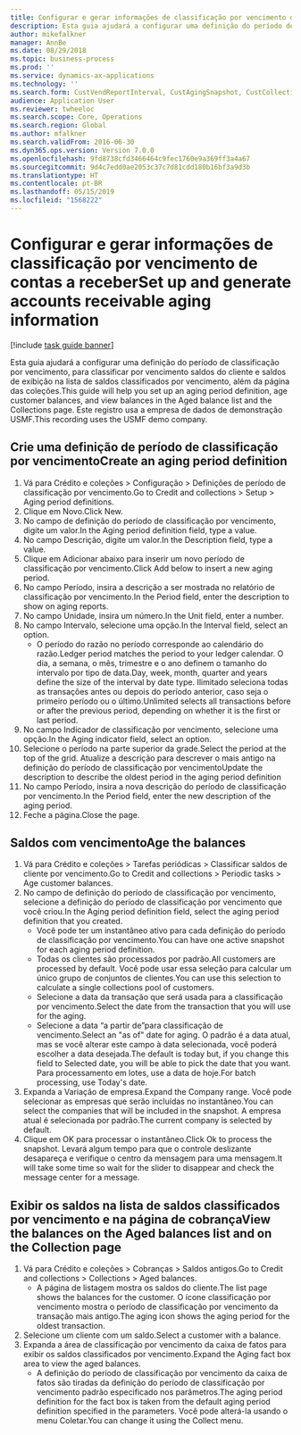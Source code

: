 ```yaml
---
title: Configurar e gerar informações de classificação por vencimento de contas a receber
description: Esta guia ajudará a configurar uma definição do período de classificação por vencimento, para classificar por vencimento saldos do cliente e saldos de exibição na lista de saldos classificados por vencimento, além da página das coleções.
author: mikefalkner
manager: AnnBe
ms.date: 08/29/2018
ms.topic: business-process
ms.prod: ''
ms.service: dynamics-ax-applications
ms.technology: ''
ms.search.form: CustVendReportInterval, CustAgingSnapshot, CustCollectionsPoolsListPage, CustCollections
audience: Application User
ms.reviewer: twheeloc
ms.search.scope: Core, Operations
ms.search.region: Global
ms.author: mfalkner
ms.search.validFrom: 2016-06-30
ms.dyn365.ops.version: Version 7.0.0
ms.openlocfilehash: 9fd8738cfd3466464c9fec1760e9a369ff3a4a67
ms.sourcegitcommit: 9d4c7edd0ae2053c37c7d81cdd180b16bf3a9d3b
ms.translationtype: HT
ms.contentlocale: pt-BR
ms.lasthandoff: 05/15/2019
ms.locfileid: "1568222"
---
```

# <a name="set-up-and-generate-accounts-receivable-aging-information"></a><span data-ttu-id="2fa5e-103">Configurar e gerar informações de classificação por vencimento de contas a receber</span><span class="sxs-lookup"><span data-stu-id="2fa5e-103">Set up and generate accounts receivable aging information</span></span>

[!include [task guide banner](../../includes/task-guide-banner.md)]

<span data-ttu-id="2fa5e-104">Esta guia ajudará a configurar uma definição do período de classificação por vencimento, para classificar por vencimento saldos do cliente e saldos de exibição na lista de saldos classificados por vencimento, além da página das coleções.</span><span class="sxs-lookup"><span data-stu-id="2fa5e-104">This guide will help you set up an aging period definition, age customer balances, and view balances in the Aged balance list and the Collections page.</span></span> <span data-ttu-id="2fa5e-105">Este registro usa a empresa de dados de demonstração USMF.</span><span class="sxs-lookup"><span data-stu-id="2fa5e-105">This recording uses the USMF demo company.</span></span>


## <a name="create-an-aging-period-definition"></a><span data-ttu-id="2fa5e-106">Crie uma definição de período de classificação por vencimento</span><span class="sxs-lookup"><span data-stu-id="2fa5e-106">Create an aging period definition</span></span>
1. <span data-ttu-id="2fa5e-107">Vá para Crédito e coleções > Configuração > Definições de período de classificação por vencimento.</span><span class="sxs-lookup"><span data-stu-id="2fa5e-107">Go to Credit and collections > Setup > Aging period definitions.</span></span>
2. <span data-ttu-id="2fa5e-108">Clique em Novo.</span><span class="sxs-lookup"><span data-stu-id="2fa5e-108">Click New.</span></span>
3. <span data-ttu-id="2fa5e-109">No campo de definição do período de classificação por vencimento, digite um valor.</span><span class="sxs-lookup"><span data-stu-id="2fa5e-109">In the Aging period definition field, type a value.</span></span>
4. <span data-ttu-id="2fa5e-110">No campo Descrição, digite um valor.</span><span class="sxs-lookup"><span data-stu-id="2fa5e-110">In the Description field, type a value.</span></span>
5. <span data-ttu-id="2fa5e-111">Clique em Adicionar abaixo para inserir um novo período de classificação por vencimento.</span><span class="sxs-lookup"><span data-stu-id="2fa5e-111">Click Add below to insert a new aging period.</span></span>
6. <span data-ttu-id="2fa5e-112">No campo Período, insira a descrição a ser mostrada no relatório de classificação por vencimento.</span><span class="sxs-lookup"><span data-stu-id="2fa5e-112">In the Period field, enter the description to show on aging reports.</span></span>
7. <span data-ttu-id="2fa5e-113">No campo Unidade, insira um número.</span><span class="sxs-lookup"><span data-stu-id="2fa5e-113">In the Unit field, enter a number.</span></span>
8. <span data-ttu-id="2fa5e-114">No campo Intervalo, selecione uma opção.</span><span class="sxs-lookup"><span data-stu-id="2fa5e-114">In the Interval field, select an option.</span></span>
    * <span data-ttu-id="2fa5e-115">O período do razão no período corresponde ao calendário do razão.</span><span class="sxs-lookup"><span data-stu-id="2fa5e-115">Ledger period matches the period to your ledger calendar.</span></span> <span data-ttu-id="2fa5e-116">O dia, a semana, o mês, trimestre e o ano definem o tamanho do intervalo por tipo de data.</span><span class="sxs-lookup"><span data-stu-id="2fa5e-116">Day, week, month, quarter and years define the size of the interval by date type.</span></span> <span data-ttu-id="2fa5e-117">Ilimitado seleciona todas as transações antes ou depois do período anterior, caso seja o primeiro período ou o último.</span><span class="sxs-lookup"><span data-stu-id="2fa5e-117">Unlimited selects all transactions before or after the previous period, depending on whether it is the first or last period.</span></span>  
9. <span data-ttu-id="2fa5e-118">No campo Indicador de classificação por vencimento, selecione uma opção.</span><span class="sxs-lookup"><span data-stu-id="2fa5e-118">In the Aging indicator field, select an option.</span></span>
10. <span data-ttu-id="2fa5e-119">Selecione o período na parte superior da grade.</span><span class="sxs-lookup"><span data-stu-id="2fa5e-119">Select the period at the top of the grid.</span></span> <span data-ttu-id="2fa5e-120">Atualize a descrição para descrever o mais antigo na definição do período de classificação por vencimento</span><span class="sxs-lookup"><span data-stu-id="2fa5e-120">Update the description to describe the oldest period in the aging period definition</span></span>
11. <span data-ttu-id="2fa5e-121">No campo Período, insira a nova descrição do período de classificação por vencimento.</span><span class="sxs-lookup"><span data-stu-id="2fa5e-121">In the Period field, enter the new description of the aging period.</span></span>
12. <span data-ttu-id="2fa5e-122">Feche a página.</span><span class="sxs-lookup"><span data-stu-id="2fa5e-122">Close the page.</span></span>

## <a name="age-the-balances"></a><span data-ttu-id="2fa5e-123">Saldos com vencimento</span><span class="sxs-lookup"><span data-stu-id="2fa5e-123">Age the balances</span></span>
1. <span data-ttu-id="2fa5e-124">Vá para Crédito e coleções > Tarefas periódicas > Classificar saldos de cliente por vencimento.</span><span class="sxs-lookup"><span data-stu-id="2fa5e-124">Go to Credit and collections > Periodic tasks > Age customer balances.</span></span>
2. <span data-ttu-id="2fa5e-125">No campo de definição do período de classificação por vencimento, selecione a definição do período de classificação por vencimento que você criou.</span><span class="sxs-lookup"><span data-stu-id="2fa5e-125">In the Aging period definition field, select the aging period definition that you created.</span></span>
    * <span data-ttu-id="2fa5e-126">Você pode ter um instantâneo ativo para cada definição do período de classificação por vencimento.</span><span class="sxs-lookup"><span data-stu-id="2fa5e-126">You can have one active snapshot for each aging period definition.</span></span>  
    * <span data-ttu-id="2fa5e-127">Todas os clientes são processados por padrão.</span><span class="sxs-lookup"><span data-stu-id="2fa5e-127">All customers are processed by default.</span></span> <span data-ttu-id="2fa5e-128">Você pode usar essa seleção para calcular um único grupo de conjuntos de clientes.</span><span class="sxs-lookup"><span data-stu-id="2fa5e-128">You can use this selection to calculate a single collections pool of customers.</span></span>  
    * <span data-ttu-id="2fa5e-129">Selecione a data da transação que será usada para a classificação por vencimento.</span><span class="sxs-lookup"><span data-stu-id="2fa5e-129">Select the date from the transaction that you will use for the aging.</span></span>  
    * <span data-ttu-id="2fa5e-130">Selecione a data “a partir de”para classificação de vencimento.</span><span class="sxs-lookup"><span data-stu-id="2fa5e-130">Select an "as of" date for aging.</span></span> <span data-ttu-id="2fa5e-131">O padrão é a data atual, mas se você alterar este campo à data selecionada, você poderá escolher a data desejada.</span><span class="sxs-lookup"><span data-stu-id="2fa5e-131">The default is today but, if you change this field to Selected date, you will be able to pick the date that you want.</span></span> <span data-ttu-id="2fa5e-132">Para processamento em lotes, use a data de hoje.</span><span class="sxs-lookup"><span data-stu-id="2fa5e-132">For batch processing, use Today's date.</span></span>  
3. <span data-ttu-id="2fa5e-133">Expanda a Variação de empresa.</span><span class="sxs-lookup"><span data-stu-id="2fa5e-133">Expand the Company range.</span></span> <span data-ttu-id="2fa5e-134">Você pode selecionar as empresas que serão incluídas no instantâneo.</span><span class="sxs-lookup"><span data-stu-id="2fa5e-134">You can select the companies that will be included in the snapshot.</span></span> <span data-ttu-id="2fa5e-135">A empresa atual é selecionada por padrão.</span><span class="sxs-lookup"><span data-stu-id="2fa5e-135">The current company is selected by default.</span></span>
4. <span data-ttu-id="2fa5e-136">Clique em OK para processar o instantâneo.</span><span class="sxs-lookup"><span data-stu-id="2fa5e-136">Click Ok to process the snapshot.</span></span> <span data-ttu-id="2fa5e-137">Levará algum tempo para que o controle deslizante desapareça e verifique o centro da mensagem para uma mensagem.</span><span class="sxs-lookup"><span data-stu-id="2fa5e-137">It will take some time so wait for the slider to disappear and check the message center for a message.</span></span>

## <a name="view-the-balances-on-the-aged-balances-list-and-on-the-collection-page"></a><span data-ttu-id="2fa5e-138">Exibir os saldos na lista de saldos classificados por vencimento e na página de cobrança</span><span class="sxs-lookup"><span data-stu-id="2fa5e-138">View the balances on the Aged balances list and on the Collection page</span></span>
1. <span data-ttu-id="2fa5e-139">Vá para Crédito e coleções > Cobranças > Saldos antigos.</span><span class="sxs-lookup"><span data-stu-id="2fa5e-139">Go to Credit and collections > Collections > Aged balances.</span></span>
    * <span data-ttu-id="2fa5e-140">A página de listagem mostra os saldos do cliente.</span><span class="sxs-lookup"><span data-stu-id="2fa5e-140">The list page shows the balances for the customer.</span></span> <span data-ttu-id="2fa5e-141">O ícone classificação por vencimento mostra o período de classificação por vencimento da transação mais antigo.</span><span class="sxs-lookup"><span data-stu-id="2fa5e-141">The aging icon shows the aging period for the oldest transaction.</span></span>  
2. <span data-ttu-id="2fa5e-142">Selecione um cliente com um saldo.</span><span class="sxs-lookup"><span data-stu-id="2fa5e-142">Select a customer with a balance.</span></span>
3. <span data-ttu-id="2fa5e-143">Expanda a área de classificação por vencimento da caixa de fatos para exibir os saldos classificados por vencimento.</span><span class="sxs-lookup"><span data-stu-id="2fa5e-143">Expand the Aging fact box area to view the aged balances.</span></span>
    * <span data-ttu-id="2fa5e-144">A definição do período de classificação por vencimento da caixa de fatos são tiradas da definição do período de classificação por vencimento padrão especificado nos parâmetros.</span><span class="sxs-lookup"><span data-stu-id="2fa5e-144">The aging period definition for the fact box is taken from the default aging period definition specified in the parameters.</span></span> <span data-ttu-id="2fa5e-145">Você pode alterá-la usando o menu Coletar.</span><span class="sxs-lookup"><span data-stu-id="2fa5e-145">You can change it using the Collect menu.</span></span>  

